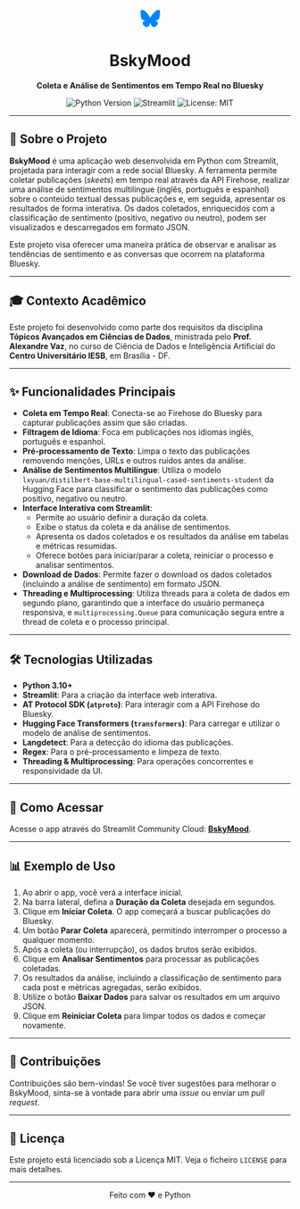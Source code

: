 <p align="center">
  <svg width="35" height="35" viewBox="0 0 64 64" xmlns="http://www.w3.org/2000/svg">
    <path d="M13.873 3.805C21.21 9.332 29.103 20.537 32 26.55v15.882c0-.338-.13.044-.41.867-1.512 4.456-7.418 21.847-20.923 7.944-7.111-7.32-3.819-14.64 9.125-16.85-7.405 1.264-15.73-.825-18.014-9.015C1.12 23.022 0 8.51 0 6.55 0-3.268 8.579-.182 13.873 3.805ZM50.127 3.805C42.79 9.332 34.897 20.537 32 26.55v15.882c0-.338.13.044.41.867 1.512 4.456 7.418 21.847 20.923 7.944 7.111-7.32 3.819-14.64-9.125-16.85 7.405 1.264 15.73-.825 18.014-9.015C62.88 23.022 64 8.51 64 6.55c0-9.818-8.578-6.732-13.873-2.745Z" fill="#0085ff"/>
  </svg>
</p>

<h1 align="center">BskyMood</h1>

<p align="center">
  <strong>Coleta e Análise de Sentimentos em Tempo Real no Bluesky</strong>
</p>

<p align="center">
  <img src="https://img.shields.io/badge/Python-3.10%2B-blue.svg?style=for-the-badge&logo=python" alt="Python Version">
  <img src="https://img.shields.io/badge/Streamlit-Active-brightgreen.svg?style=for-the-badge&logo=streamlit" alt="Streamlit">
  <img src="https://img.shields.io/badge/License-MIT-yellow.svg?style=for-the-badge" alt="License: MIT">
</p>

---

## 📝 Sobre o Projeto

**BskyMood** é uma aplicação web desenvolvida em Python com Streamlit, projetada para interagir com a rede social Bluesky. A ferramenta permite coletar publicações (<em>skeets</em>) em tempo real através da API Firehose, realizar uma análise de sentimentos multilíngue (inglês, português e espanhol) sobre o conteúdo textual dessas publicações e, em seguida, apresentar os resultados de forma interativa. Os dados coletados, enriquecidos com a classificação de sentimento (positivo, negativo ou neutro), podem ser visualizados e descarregados em formato JSON.

Este projeto visa oferecer uma maneira prática de observar e analisar as tendências de sentimento e as conversas que ocorrem na plataforma Bluesky.

---

## 🎓 Contexto Acadêmico

Este projeto foi desenvolvido como parte dos requisitos da disciplina **Tópicos Avançados em Ciências de Dados**, ministrada pelo **Prof. Alexandre Vaz**, no curso de Ciência de Dados e Inteligência Artificial do **Centro Universitário IESB**, em Brasília - DF.

---

## ✨ Funcionalidades Principais

* **Coleta em Tempo Real**: Conecta-se ao Firehose do Bluesky para capturar publicações assim que são criadas.
* **Filtragem de Idioma**: Foca em publicações nos idiomas inglês, português e espanhol.
* **Pré-processamento de Texto**: Limpa o texto das publicações removendo menções, URLs e outros ruídos antes da análise.
* **Análise de Sentimentos Multilíngue**: Utiliza o modelo `lxyuan/distilbert-base-multilingual-cased-sentiments-student` da Hugging Face para classificar o sentimento das publicações como positivo, negativo ou neutro.
* **Interface Interativa com Streamlit**:
    * Permite ao usuário definir a duração da coleta.
    * Exibe o status da coleta e da análise de sentimentos.
    * Apresenta os dados coletados e os resultados da análise em tabelas e métricas resumidas.
    * Oferece botões para iniciar/parar a coleta, reiniciar o processo e analisar sentimentos.
* **Download de Dados**: Permite fazer o download os dados coletados (incluindo a análise de sentimento) em formato JSON.
* **Threading e Multiprocessing**: Utiliza threads para a coleta de dados em segundo plano, garantindo que a interface do usuário permaneça responsiva, e `multiprocessing.Queue` para comunicação segura entre a thread de coleta e o processo principal.

---

## 🛠️ Tecnologias Utilizadas

* **Python 3.10+**
* **Streamlit**: Para a criação da interface web interativa.
* **AT Protocol SDK (`atproto`)**: Para interagir com a API Firehose do Bluesky.
* **Hugging Face Transformers (`transformers`)**: Para carregar e utilizar o modelo de análise de sentimentos.
* **Langdetect**: Para a detecção do idioma das publicações.
* **Regex**: Para o pré-processamento e limpeza de texto.
* **Threading & Multiprocessing**: Para operações concorrentes e responsividade da UI.

---

## 🚀 Como Acessar

Acesse o app através do Streamlit Community Cloud: [**BskyMood**](https://bskymood.streamlit.app).

---

## 📊 Exemplo de Uso

1.  Ao abrir o app, você verá a interface inicial.
2.  Na barra lateral, defina a **Duração da Coleta** desejada em segundos.
3.  Clique em **Iniciar Coleta**. O app começará a buscar publicações do Bluesky.
4.  Um botão **Parar Coleta** aparecerá, permitindo interromper o processo a qualquer momento.
5.  Após a coleta (ou interrupção), os dados brutos serão exibidos.
6.  Clique em **Analisar Sentimentos** para processar as publicações coletadas.
7.  Os resultados da análise, incluindo a classificação de sentimento para cada post e métricas agregadas, serão exibidos.
8.  Utilize o botão **Baixar Dados** para salvar os resultados em um arquivo JSON.
9.  Clique em **Reiniciar Coleta** para limpar todos os dados e começar novamente.


---

## 🤝 Contribuições

Contribuições são bem-vindas! Se você tiver sugestões para melhorar o BskyMood, sinta-se à vontade para abrir uma *issue* ou enviar um *pull request*.

---

## 📄 Licença

Este projeto está licenciado sob a Licença MIT. Veja o ficheiro `LICENSE` para mais detalhes.

---

<p align="center">
  Feito com ❤️ e Python
</p>
